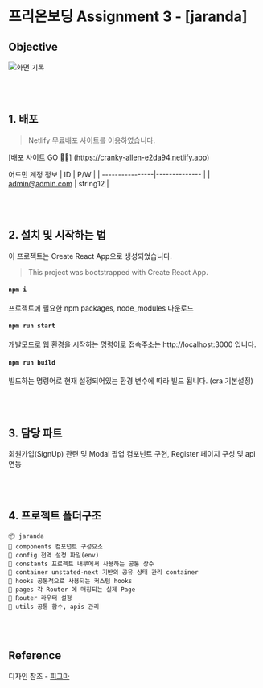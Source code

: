 # 프리온보딩 Assignment 3 - [jaranda]

## Objective

![화면 기록](https://user-images.githubusercontent.com/59982256/129191593-2d4fd9d9-d048-4567-9dab-aa6cfb7ee10e.gif)


<br>
<br>



## 1. 배포

> Netlify 무료배포 사이트를 이용하였습니다.

[배포 사이트 GO 🏄🏻] (https://cranky-allen-e2da94.netlify.app)

어드민 계정 정보 
| ID              | P/W           |
| ----------------|-------------- |
| admin@admin.com | string12      |

<br>
<br>


## 2. 설치 및 시작하는 법

이 프로젝트는 Create React App으로 생성되었습니다.

> This project was bootstrapped with Create React App.

#### `npm i`

프로젝트에 필요한 npm packages, node_modules 다운로드

#### `npm run start`

개발모드로 웹 환경을 시작하는 명령어로
접속주소는 http://localhost:3000 입니다.

#### `npm run build`

빌드하는 명령어로 현재 설정되어있는 환경 변수에 따라 빌드 됩니다.
(cra 기본설정)


<br>
<br>


## 3. 담당 파트
회원가입(SignUp) 관련 및 Modal 팝업 컴포넌트 구현, Register 페이지 구성 및 api 연동


<br>
<br>

## 4. 프로젝트 폴더구조

```
📦 jaranda
💾 components 컴포넌트 구성요소
💾 config 전역 설정 파일(env)
💾 constants 프로젝트 내부에서 사용하는 공통 상수
💾 container unstated-next 기반의 공유 상태 관리 container
💾 hooks 공통적으로 사용되는 커스텀 hooks
💾 pages 각 Router 에 매칭되는 실제 Page
💾 Router 라우터 설정
💾 utils 공통 함수, apis 관리
```

<br>
<br>


## Reference

디자인 참조 - [피그마](https://www.figma.com/file/OL0x0hPOjonwF0Vl9jVuKD/Untitled?node-id=5%3A2)

